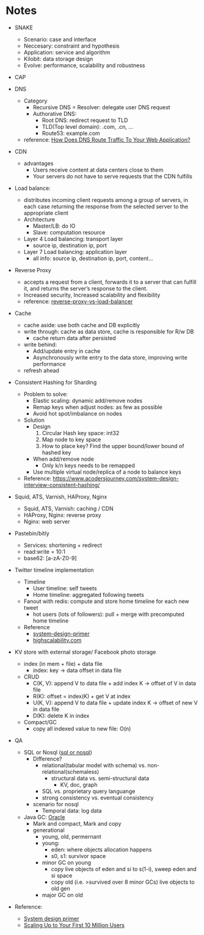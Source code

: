# Notes

* SNAKE
	* Scenario: case and interface
	* Neccesary: constraint and hypothesis
	* Application: service and algorithm
	* Kilobit: data storage design
	* Evolve: performance, scalability and robustness
* CAP
* DNS
	* Category
		* Recursive DNS = Resolver: delegate user DNS request
		* Authorative DNS: 
			* Root DNS: redirect request to TLD
			* TLD(Top level domain): .com, .cn, ... 
			* Route53: example.com
	* reference: [How Does DNS Route Traffic To Your Web Application?](https://aws.amazon.com/route53/what-is-dns/)
* CDN
	* advantages
		* Users receive content at data centers close to them
		* Your servers do not have to serve requests that the CDN fulfills
* Load balance: 
	* distributes incoming client requests among a group of servers, in each case returning the response from the selected server to the appropriate client
	* Architecture
		* Master/LB: do IO
		* Slave: computation resource
	* Layer 4 Load balancing: transport layer
		* source ip, destination ip, port
	* Layer 7 Load balancing: application layer
		* all info: source ip, destination ip, port, content...
* Reverse Proxy
	* accepts a request from a client, forwards it to a server that can fulfill it, and returns the server’s response to the client.
	* Increased security, Increased scalability and flexibility
	* reference: [reverse-proxy-vs-load-balancer](https://www.nginx.com/resources/glossary/reverse-proxy-vs-load-balancer/)
* Cache
	* cache aside: use both cache and DB explicitly
	* write through: cache as data store, cache is responsible for R/w DB
		* cache return data after persisted
	* write behind: 
		* Add/update entry in cache
		* Asynchronously write entry to the data store, improving write performance
	* refresh ahead
* Consistent Hashing for Sharding
	* Problem to solve:
	    * Elastic scaling: dynamic add/remove nodes
	    * Remap keys when adjust nodes: as few as possible
	    * Avoid hot spot/imbalance on nodes
	* Solution
	    * Design
	        1. Circular Hash key space: int32
	        2. Map node to key space
	        3. How to place key? Find the upper bound/lower bound of hashed key
	    * When add/remove node
	        * Only k/n keys needs to be remapped
	    * Use multiple virtual node/replica of a node to balance keys
	* Reference:
	https://www.acodersjourney.com/system-design-interview-consistent-hashing/

* Squid, ATS, Varnish, HAProxy, Nginx
	* Squid, ATS, Varnish: caching / CDN
	* HAProxy, Nginx: reverse proxy
	* Nginx: web server
* Pastebin/bitly
	* Services: shortening + redirect
	* read:write = 10:1
	* base62: [a-zA-Z0-9]
* Twitter timeline implementation
	* Timeline
		* User timeline: self tweets
		* Home timeline: aggregated following tweets
	* Fanout with redis: compute and store home timeline for each new tweet
		* hot users (lots of followers): pull + merge with precomputed home timeline
	* Reference
		* [system-design-primer](https://github.com/donnemartin/system-design-primer/blob/master/solutions/system_design/twitter/README.md)
		* [highscalability.com](http://highscalability.com/blog/2013/7/8/the-architecture-twitter-uses-to-deal-with-150m-active-users.html)
* KV store with external storage/ Facebook photo storage
	* index (in mem + file) + data file
		* index: key -> data offset in data file
	* CRUD
		* C(K, V): append V to data file + add index K -> offset of V in data file
		* R(K): offset = index(K) + get V at index
		* U(K, V): append V to data file + update index K -> offset of new V in data file
		* D(K): delete K in index
	* Compact/GC
		* copy all indexed value to new file: O(n)
* QA
	* SQL or Nosql ([sql or nosql](https://github.com/donnemartin/system-design-primer#sql-or-nosql))
		* Difference? 
			* relational(tabular model with schema) vs. non-relational(schemaless)
				* structural data vs. semi-structural data 
					* KV, doc, graph
			* SQL vs. proprietary query languange
			* strong consistency vs. eventual consistency
		* scenario for nosql
			* Temporal data: log data
	* Java GC: [Oracle](https://www.oracle.com/webfolder/technetwork/tutorials/obe/java/gc01/index.html)
		* Mark and compact, Mark and copy
		* generational
			* young, old, permernant
			* young: 
				* eden: where objects allocation happens
				* s0, s1: survivor space
			* minor GC on young
				* copy live objects of eden and si to s(1-i), sweep eden and si space
				* copy old (i.e. >survived over 8 minor GCs) live objects to old gen
			* major GC on old
* Reference:
	* [System design primer](https://github.com/donnemartin/system-design-primer)
	* [Scaling Up to Your First 10 Million Users](https://www.youtube.com/watch?v=w95murBkYmU)